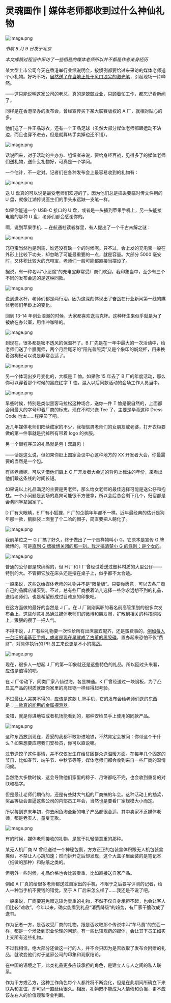 # 灵魂画作 | 媒体老师都收到过什么神仙礼物

![image.png](https://lishuhang.me/img/2019/08/draw-china-mobile-laser-pen.jpg)

*书航 8 月 9 日发于北京*

*本文成稿过程当中采访了一些相熟的媒体老师所以并不都是作者亲身经历*

某大型上市公司今天在香港举行业绩说明会，按惯例都要给过来采访的媒体老师送个小礼物。好巧不巧，[居然送了在当地正处于风口浪尖的激光笔](https://weibo.com/6402011417/I1nYBAEXN)，引起现场一片哗然。

——这只能说明这家公司的老总，真的是兢兢业业，只顾着忙工作，都忘记看新闻了。

同样是在香港举办的发布会，曾经宣传买下某大联赛版权的 A 厂，就相对贴心的多。

他们送了一件正品球衣，还有一个正品足球（虽然大部分媒体老师都跟运动不沾边，而且也穿不进去，但是就算转手卖掉也还不错）。

![image.png](https://lishuhang.me/img/2019/08/draw-letv-football-clothes.jpg)

话说回来，对于活动的主办方、组织者来说，要给身经百战，见得多了的媒体老师们送礼物，送什么礼物好，可真是一个学问。

一个估计，不一定对。记者们在各种发布会上最容易收到的礼物有：

![image.png](https://lishuhang.me/img/2019/08/draw-6-favorite-gift-for-journalists.jpg)

送 U 盘真的可以说是最受老师们欢迎的了。因为他们总是搞丢要临时传文件用的 U 盘，就像江湖传说医生们的手头永远缺一支笔一样。

如果你能送一个 USB-C 接口的 U 盘，或者是一头插到苹果手机上，另一头能接电脑的那种 U 盘，老师们都会感谢你的。

啊，说到苹果手机……在航通社读者群里，有人提出了一个千古未解之谜：

![image.png](https://lishuhang.me/img/2019/08/draw-talk-iphone-case.jpg)

充电宝当然也是刚需，谁还没有缺一个的时候呢。只不过，会上发的充电宝一般在外形上比较下功夫，却忽略了可能最重要的一点，就是容量。大部分 5000 毫安时，又体积比较大的充电宝，老师们一般可能都直接当摆设了。

据说，有一种名叫“小恶魔”的充电宝非常受厂商们欢迎，我印象当中，至少有三个不同的发布会送的是这种同款。

![image.png](https://lishuhang.me/img/2019/08/draw-little-monster-power-bank.jpg)

说到送水杯，老师们都是两行泪。因为这深刻体现出了奋战在行业新闻第一线的媒体老师们年龄上的变化。 

回到 13-14 年创业浪潮的时候，大家都喜欢送马克杯。这种杯生来似乎就是为了被放在办公室，用作冲咖啡的。

![image.png](https://lishuhang.me/img/2019/08/draw-google-mug-coffee.jpg)

到现在，很多都是密不透风的保温杯了。B 厂先是在一年中最大的一次活动中，给老师们送了个膳魔师，两个月后尾牙的“阳光普照奖”又是个象印的焖烧杯，用来换着泡枸杞可以说是非常合适了。

![image.png](https://lishuhang.me/img/2019/08/draw-thermos-zojirushi-cups.jpg)



另一个体现出岁月变化的，大概是 T 恤。如果你 15 年去了 B 厂的年度活动，那么你可以穿着那个时候的黑底红字 T 恤，混入以后同款活动的会场工作人员当中。

![image.png](https://lishuhang.me/img/2019/08/draw-tmall-tee.jpg)

早些时候，特别是类似黑客马拉松这种场合，送你一件 T 恤是很自然的，上面都会用最大的字号印着厂商的标志。现在不时兴送 Tee 了，主要是毕竟这种 Dress Code 也太……程序员了吧。

近几年媒体老师们陆续成家的不少，我相信男老师们的女朋友或老婆，打开衣柜要做的第一件事就是扔掉所有带着 logo 的衣服。

另一个很程序员的礼品就是包！双肩包！

——话是这么说，但如果你赶上国家会议中心这种地方的 XX 开发者大会，你最需要的当然是一个包。

有些老师呢，可以凭借他们肩上 C 厂开发者大会送的背包上标注的年份，来看出他们跟这条线的时间长短。

如果说以上礼品满足的主要是男老师，那么给女老师的最佳选择可能是送公仔和抱枕。一个小问题是到场的嘉宾可能很不方便拿，所以会后总会剩下几个，归宿都是会务同学拿回家了。

D 厂有大眼睛，E 厂有小狐狸，F 厂的企鹅年年都不一样。近年最经典的估计是狗年那一款，鹅脑袋上面套了个二哈的帽子，简直要把人萌化了。

![image.png](https://lishuhang.me/img/2019/08/draw-tencent-dog-year-doll.jpg)

我前单位之一 G 厂搞了好久，终于做出了一个吉祥物叫小 G。它原本是宣传 G 牌微博的，可是[直到 G 牌微博关闭的那一刻，我才搞清楚小 G 的性别：](http://mp.weixin.qq.com/s?__biz=MjM5NTAyNjE4MA==&mid=200767212&idx=1&sn=feaa2ea0f1d5fad0a471d90c9d4e07dd&scene=21#wechat_redirect)[是个女的](http://mp.weixin.qq.com/s?__biz=MjM5NTAyNjE4MA==&mid=200767212&idx=1&sn=feaa2ea0f1d5fad0a471d90c9d4e07dd&scene=21#wechat_redirect)。

![image.png](https://lishuhang.me/img/2019/08/draw-netease-weibo-farewell.jpg)

普通的公仔都是软绵绵的，但 H 厂和 I 厂曾经试着送过塑料材质的大型公仔——特别的大。不管把它放在床头还是摆在桌子上，似乎都不太合适。

一般来说，这些送给媒体老师的礼物并不是“限量版”。只要你愿意，可以去各厂商自己的品牌店铺买到。不过，总有些厂商换着法儿选择一些你永远想不到的礼品，送给老师们，也是希望形成过目难忘的印象吧。

在这方面做的最好的当然是 J 厂。在 J 厂刚刚离职的著名前高管策划的很多次发布会上，这些创意礼品通过媒体老师们的微博和朋友圈，扩散到相关的科技网站上，狠狠的攒了一把人气。

不得不说，J 厂有些礼物要一次性给所有出席嘉宾配齐，还是蛮费事的，[例如每人一台旧的诺基亚手机，或者是现在早就成了古董的黑胶碟](https://www.zhihu.com/question/26553336/answer/33199124)，置办起来恐怕不仅“费财”，对具体执行的 PR 员工来说更是不小的挑战。

![image.png](https://lishuhang.me/img/2019/08/draw-meizu-product-launch.jpg)

现在，很多人一想起 J 厂的第一印象就还是这些特色的礼品，所以回过头来看，应该是值得的吧。

在 J 厂带动下，同类厂家八仙过海，各显神通。K 厂曾经送过一块钢板，为了凸显其产品的材质就跟你家里的高压锅一样经得起考验。

不过最让人哭笑不得的，应该是这款 L 牌手机，它的发布会给老师们送的东西是：[一款真的能用的金属探测器](http://m.qudong.com/pcarticle/270515)。

没错，就是你进地铁或者机场能看到的，那种安检员手上使用的同款产品。

![image.png](https://lishuhang.me/img/2019/08/draw-metal-detector.jpg)

这种东西放到现在，妥妥的我都不敢带进地铁，不然肯定会被问：你带这个干什么？如果想要应聘我们安检员，你可以直说嘛。

过节送饺子这件事情，并不仅仅发生在给贫困群众送温暖方面。在每年几个固定的节日，比如春节、端午节、中秋节等等，媒体老师们都会收到来自一些厂商的温情问候。

当然绝大多数时候，这会导致他们家里的粽子、月饼都吃不完，也会收到重复的对联和福字。

但是最让老师们期待的，还是有些财大气粗的厂商搞的年会。这种活动上的抽奖，奖品等级会直逼这些公司的内部员工年会，当然也是要看厂家规模大小而定。

所以每到岁末年初，你去闲鱼淘全新的电子产品都很合适，其中卖家不乏媒体老师，都是老实人，童叟无欺。

![image.png](https://lishuhang.me/img/2019/08/draw-xianyu-2nd-hand-market.jpg)

有的时候，媒体老师接收的礼物，是属于礼轻情意重的那种。

某无人机厂商 M 曾经送过一个神秘包裹，方方正正的包装盒体积跟无人机包装盒类似，不禁让人心跳加速；然而拆开之后却发现，这个大盒子里面装的是笔记本（纸做的那种）和贴纸之类的。

但另外一些时候，礼品价格也会比较贵重，比如直接送自家产品。

例如 A 厂真的给很多老师都送过自家出的手机，不限于之后要写评测的记者，给人一种当手机不要钱的错觉。至于 A 厂后来怎么样了……我还是不说了吧。

一般来说，厂商要避免赠送较为贵重的礼物，不然不仅自身承担不起，也会让客人们比较“难收”。今年以来，确实能看到礼品“消费降级”的趋势，有厂家干脆改成了送书。

作为记者一方，是否收受厂商的礼物，跟是否收取那个传说中叫“车马费”的东西一样，都是一个涉及到职业伦理的问题。有一些比较规范的媒体，会让其下员工如实上交所有这些礼物。

不过我相信，绝大部分还做这一行的人，并不会只因为是否收取了发布会附赠的礼品，就改变他们对于这家公司的印象和观察结论。

在中国的语境之下，此类礼品更多应该承担的角色，是建立人与人之间的私人联系。

作为甲方或乙方，这种工作角色每个人都终将不断变化，但是在此期间所确立下来联系和友谊，却可以一直延续很久。相反，礼物既不能成为人情债和负担，更不应该左右人的价值观和专业判断。